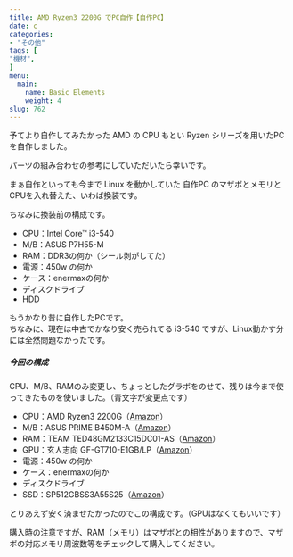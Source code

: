 ```yaml
---
title: AMD Ryzen3 2200G でPC自作【自作PC】
date: c
categories:
- "その他"
tags: [
"機材",
]
menu:
  main:
    name: Basic Elements
    weight: 4
slug: 762
---
```


予てより自作してみたかった AMD の CPU もとい Ryzen シリーズを用いたPCを自作しました。

パーツの組み合わせの参考にしていただいたら幸いです。

まぁ自作といっても今まで Linux を動かしていた 自作PC のマザボとメモリとCPUを入れ替えた、いわば換装です。

ちなみに換装前の構成です。

-   CPU：Intel Core™ i3-540 
-   M/B：ASUS P7H55-M
-   RAM：DDR3の何か（シール剥がしてた）
-   電源：450w の何か
-   ケース：enermaxの何か
-   ディスクドライブ
-   HDD

もうかなり昔に自作したPCです。  
ちなみに、現在は中古でかなり安く売られてる i3-540 ですが、Linux動かす分には全然問題なかったです。

##### 今回の構成

CPU、M/B、RAMのみ変更し、ちょっとしたグラボをのせて、残りは今まで使ってきたものを使いました。（青文字が変更点です）

-   CPU：AMD Ryzen3 2200G（[Amazon](https://amzn.to/2K9lwQb)）
-   M/B：ASUS PRIME B450M-A（[Amazon](https://amzn.to/32Lv7VK)）
-   RAM：TEAM TED48GM2133C15DC01-AS（[Amazon](https://amzn.to/30T1orV)）
-   GPU：玄人志向 GF-GT710-E1GB/LP（[Amazon](https://amzn.to/32KQjLh)）
-   電源：450w の何か
-   ケース：enermaxの何か
-   ディスクドライブ
-   SSD：SP512GBSS3A55S25（[Amazon](https://amzn.to/2JX9FEv)）

とりあえず安く済ませたかったのでこの構成です。（GPUはなくてもいいです）

購入時の注意ですが、RAM（メモリ）はマザボとの相性がありますので、マザボの対応メモリ周波数等をチェックして購入してください。

